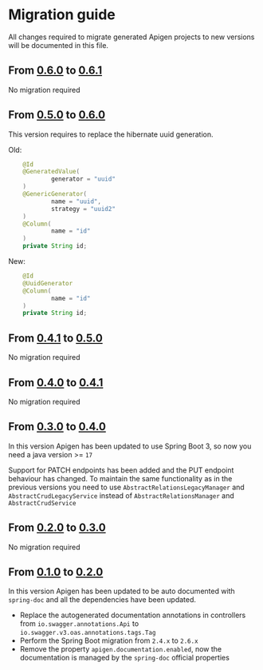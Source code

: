 # Migration guide

All changes required to migrate generated Apigen projects to new versions will be documented in this file.

## From [0.6.0] to [0.6.1]

No migration required

## From [0.5.0] to [0.6.0]

This version requires to replace the hibernate uuid generation.

Old:
```java
    @Id
    @GeneratedValue(
            generator = "uuid"
    )
    @GenericGenerator(
            name = "uuid",
            strategy = "uuid2"
    )
    @Column(
            name = "id"
    )
    private String id;
```

New:
```java
    @Id
    @UuidGenerator
    @Column(
            name = "id"
    )
    private String id;
```

## From [0.4.1] to [0.5.0]

No migration required

## From [0.4.0] to [0.4.1]

No migration required

## From [0.3.0] to [0.4.0]

In this version Apigen has been updated to use Spring Boot 3, so now you need a java version >= `17`

Support for PATCH endpoints has been added and the PUT endpoint behaviour has changed. 
To maintain the same functionality as in the previous versions you need to use
`AbstractRelationsLegacyManager` and `AbstractCrudLegacyService` instead of `AbstractRelationsManager` and `AbstractCrudService`

## From [0.2.0] to [0.3.0]

No migration required

## From [0.1.0] to [0.2.0]

In this version Apigen has been updated to be auto documented with `spring-doc` and all the dependencies have been updated.

- Replace the autogenerated documentation annotations in controllers from `io.swagger.annotations.Api` to `io.swagger.v3.oas.annotations.tags.Tag`
- Perform the Spring Boot migration from `2.4.x` to `2.6.x`
- Remove the property `apigen.documentation.enabled`, now the documentation is managed by the `spring-doc` official properties

[unreleased]: https://github.com/apiaddicts/apigen/releases/tag/0.6.1...HEAD
[0.6.1]: https://github.com/apiaddicts/apigen/releases/tag/0.6.1
[0.6.0]: https://github.com/apiaddicts/apigen/releases/tag/0.6.0
[0.5.0]: https://github.com/apiaddicts/apigen/releases/tag/0.5.0
[0.4.1]: https://github.com/apiaddicts/apigen/releases/tag/v0.4.1
[0.4.0]: https://github.com/apiaddicts/apigen/releases/tag/v0.4.0
[0.3.0]: https://github.com/apiaddicts/apigen/releases/tag/v0.3.0
[0.2.1]: https://github.com/apiaddicts/apigen/releases/tag/v0.2.1
[0.2.0]: https://github.com/apiaddicts/apigen/releases/tag/v0.2.0
[0.1.1]: https://github.com/apiaddicts/apigen/releases/tag/v0.1.1
[0.1.0]: https://github.com/apiaddicts/apigen/releases/tag/v0.1.0
